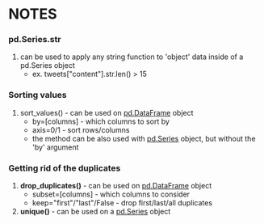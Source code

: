# NOTES



### pd.Series.str
1. can be used to apply any string function to 'object' data inside of a pd.Series object
    - ex. tweets["content"].str.len() > 15

### Sorting values
1. sort_values() - can be used on <u>pd.DataFrame</u> object
    - by=[columns] - which columns to sort by
    - axis=0/1 - sort rows/columns
    - the method can be also used with <u>pd.Series</u> object, but without the 'by' argument

### Getting rid of the duplicates

1. **drop_duplicates()** - can be used on <u>pd.DataFrame</u> object
    - subset=[columns] - which columns to consider
    - keep="first"/"last"/False - drop first/last/all duplicates
2. **unique()** - can be used on a <u>pd.Series</u> object
    
